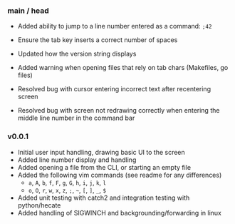 ### main / head
* Added ability to jump to a line number entered as a command: `;42`
* Ensure the tab key inserts a correct number of spaces
* Updated how the version string displays
* Added warning when opening files that rely on tab chars (Makefiles, go files)

* Resolved bug with cursor entering incorrect text after recentering screen
* Resolved bug with screen not redrawing correctly when entering the middle
line number in the command bar

### v0.0.1
* Initial user input handling, drawing basic UI to the screen
* Added line number display and handling
* Added opening a file from the CLI, or starting an empty file
* Added the following vim commands (see readme for any differences)
    * `a`, `A`, `b`, `f`, `F`, `g`, `G`, `h`, `i`, `j`, `k`, `l`
    * `o`, `O`, `r`, `w`, `x`, `z`, `;`, `~`, `[`, `]`, `_`, `$`
* Added unit testing with catch2 and integration testing with python/hecate
* Added handling of SIGWINCH and backgrounding/forwarding in linux
